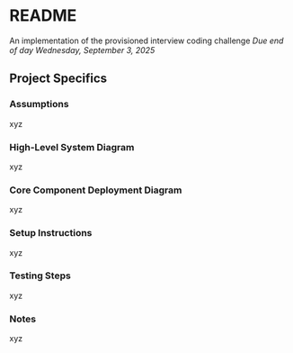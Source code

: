 # README
An implementation of the provisioned interview coding challenge
*Due end of day Wednesday, September 3, 2025*

## Project Specifics
### Assumptions
xyz

### High-Level System Diagram
xyz

### Core Component Deployment Diagram
xyz

### Setup Instructions
xyz

### Testing Steps
xyz

### Notes
xyz
